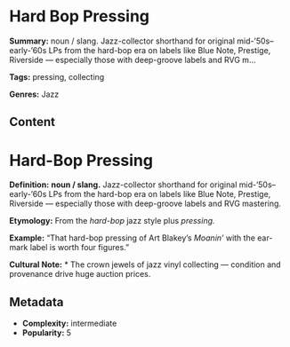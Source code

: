 # Hard Bop Pressing

**Summary:** noun / slang. Jazz-collector shorthand for original mid-’50s–early-’60s LPs from the hard-bop era on labels like Blue Note, Prestige, Riverside — especially those with deep-groove labels and RVG m...

**Tags:** pressing, collecting

**Genres:** Jazz

## Content

# Hard-Bop Pressing

**Definition:** **noun / slang.** Jazz-collector shorthand for original mid-’50s–early-’60s LPs from the hard-bop era on labels like Blue Note, Prestige, Riverside — especially those with deep-groove labels and RVG mastering.

**Etymology:** From the *hard-bop* jazz style plus *pressing.*

**Example:** “That hard-bop pressing of Art Blakey’s *Moanin’* with the ear-mark label is worth four figures.”

**Cultural Note:** * The crown jewels of jazz vinyl collecting — condition and provenance drive huge auction prices.

## Metadata

- **Complexity:** intermediate
- **Popularity:** 5
